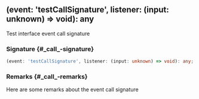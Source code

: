 ## (event: 'testCallSignature', listener: (input: unknown) =\> void): any

Test interface event call signature

### Signature {#\_call\_-signature}

```typescript
(event: 'testCallSignature', listener: (input: unknown) => void): any;
```

### Remarks {#\_call\_-remarks}

Here are some remarks about the event call signature
